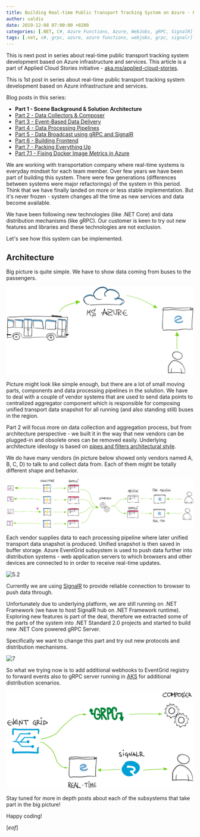```yaml
---
title: Building Real-time Public Transport Tracking System on Azure - Part 1
author: valdis
date: 2019-12-08 07:00:00 +0200
categories: [.NET, C#, Azure Functions, Azure, WebJobs, gRPC, SignalR]
tags: [.net, c#, grpc, azure, azure functions, webjobs, grpc, signalr]
---
```


This is next post in series about real-time public transport tracking system development based on Azure infrastructure and services. This article is a part of Applied Cloud Stories initiative - [aka.ms/applied-cloud-stories](https://aka.ms/applied-cloud-stories).

This is 1st post in series about real-time public transport tracking system development based on Azure infrastructure and services.

Blog posts in this series:

* **Part 1 - Scene Background & Solution Architecture**
* [Part 2 - Data Collectors & Composer](https://tech-fellow.eu/2020/01/21/building-real-time-public-transport-tracking-system-on-azure-part-2-data-collectors-composer/)
* [Part 3 - Event-Based Data Delivery](https://tech-fellow.eu/2020/04/08/building-real-time-public-transport-tracking-system-on-azure-part-3/)
* [Part 4 - Data Processing Pipelines](https://tech-fellow.eu/2020/08/30/building-real-time-public-transport-tracking-system-on-azure-part-4/)
* [Part 5 - Data Broadcast using gRPC and SignalR](https://tech-fellow.eu/2020/11/01/building-real-time-public-transport-tracking-system-on-azure-part-5/)
* [Part 6 - Building Frontend](https://tech-fellow.eu/2020/12/14/building-real-time-public-transport-tracking-system-on-azure-part-6-building-frontend/)
* [Part 7 - Packing Everything Up](https://tech-fellow.eu/2021/01/21/building-real-time-public-transport-tracking-system-on-azure-part-6-packing-everything-up/)
* [Part 7.1 - Fixing Docker Image Metrics in Azure](https://tech-fellow.eu/2021/01/25/building-linux-docker-images-on-windows-machine/)


We are working with transportation company where real-time systems is everyday mindset for each team member. Over few years we have been part of building this system. There were few generations (differences between systems were major refactorings) of the system in this period. Think that we have finally landed on more or less stable implementation. But it's never frozen - system changes all the time as new services and data become available.

We have been following new technologies (like .NET Core) and data distribution mechanisms (like gRPC). Our customer is keen to try out new features and libraries and these technologies are not exclusion.

Let's see how this system can be implemented.

## Architecture

Big picture is quite simple. We have to show data coming from buses to the passengers.

![1](/assets/img/2019/12/1.png)

Picture might look like simple enough, but there are a lot of small moving parts, components and data processing pipelines in the solution. We have to deal with a couple of vendor systems that are used to send data points to centralized aggregator component which is responsible for composing unified transport data snapshot for all running (and also standing still) buses in the region.

Part 2 will focus more on data collection and aggregation process, but from architecture perspective - we built it in the way that new vendors can be plugged-in and obsolete ones can be removed easily. Underlying architecture ideology is based on [pipes and filters architectural style](https://www.enterpriseintegrationpatterns.com/patterns/messaging/PipesAndFilters.html).

We do have many vendors (in picture below showed only vendors named A, B, C, D) to talk to and collect data from. Each of them might be totally different shape and behavior.

![3](/assets/img/2019/12/3.png)

Each vendor supplies data to each processing pipeline where later unified transport data snapshot is produced.
Unified snapshot is then saved in buffer storage. Azure EventGrid subsystem is used to push data further into distribution systems - web application servers to which browsers and other devices are connected to in order to receive real-time updates.

![5.2](/assets/img/2019/11/5.2.png)

Currently we are using [SignalR](https://dotnet.microsoft.com/apps/aspnet/signalr) to provide reliable connection to browser to push data through.

Unfortunately due to underlying platform, we are still running on .NET Framework (we have to host SignalR hub on .NET Framework runtime). Exploring new features is part of the deal, therefore we extracted some of the parts of the system into .NET Standard 2.0 projects and started to build new .NET Core powered gRPC Server.

Specifically we want to change this part and try out new protocols and distribution mechanisms.

![7](/assets/img/2019/11/7.png)

So what we trying now is to add additional webhooks to EventGrid registry to forward events also to gRPC server running in [AKS](https://docs.microsoft.com/en-us/azure/aks/) for additional distribution scenarios.

![6.1](/assets/img/2019/12/6.1.png)

Stay tuned for more in depth posts about each of the subsystems that take part in the big picture!

Happy coding!

[*eof*]
